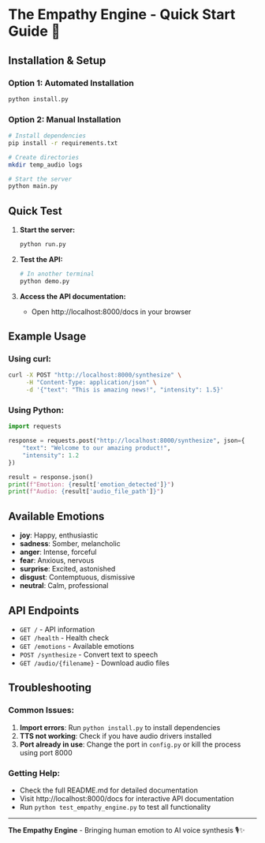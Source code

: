 # The Empathy Engine - Quick Start Guide 🚀

## Installation & Setup

### Option 1: Automated Installation
```bash
python install.py
```

### Option 2: Manual Installation
```bash
# Install dependencies
pip install -r requirements.txt

# Create directories
mkdir temp_audio logs

# Start the server
python main.py
```

## Quick Test

1. **Start the server:**
   ```bash
   python run.py
   ```

2. **Test the API:**
   ```bash
   # In another terminal
   python demo.py
   ```

3. **Access the API documentation:**
   - Open http://localhost:8000/docs in your browser

## Example Usage

### Using curl:
```bash
curl -X POST "http://localhost:8000/synthesize" \
     -H "Content-Type: application/json" \
     -d '{"text": "This is amazing news!", "intensity": 1.5}'
```

### Using Python:
```python
import requests

response = requests.post("http://localhost:8000/synthesize", json={
    "text": "Welcome to our amazing product!",
    "intensity": 1.2
})

result = response.json()
print(f"Emotion: {result['emotion_detected']}")
print(f"Audio: {result['audio_file_path']}")
```

## Available Emotions

- **joy**: Happy, enthusiastic
- **sadness**: Somber, melancholic  
- **anger**: Intense, forceful
- **fear**: Anxious, nervous
- **surprise**: Excited, astonished
- **disgust**: Contemptuous, dismissive
- **neutral**: Calm, professional

## API Endpoints

- `GET /` - API information
- `GET /health` - Health check
- `GET /emotions` - Available emotions
- `POST /synthesize` - Convert text to speech
- `GET /audio/{filename}` - Download audio files

## Troubleshooting

### Common Issues:

1. **Import errors**: Run `python install.py` to install dependencies
2. **TTS not working**: Check if you have audio drivers installed
3. **Port already in use**: Change the port in `config.py` or kill the process using port 8000

### Getting Help:

- Check the full README.md for detailed documentation
- Visit http://localhost:8000/docs for interactive API documentation
- Run `python test_empathy_engine.py` to test all functionality

---

**The Empathy Engine** - Bringing human emotion to AI voice synthesis 🎙️✨
